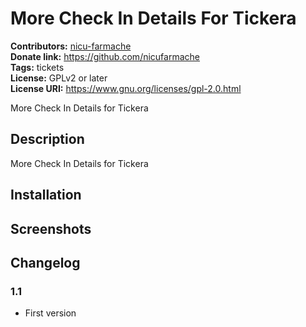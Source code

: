 # More Check In Details For Tickera #
**Contributors:** [nicu-farmache](https://profiles.wordpress.org/nicu-farmache/)  
**Donate link:** https://github.com/nicufarmache  
**Tags:** tickets  
**License:** GPLv2 or later  
**License URI:** https://www.gnu.org/licenses/gpl-2.0.html  

More Check In Details for Tickera

## Description ##

More Check In Details for Tickera


## Installation ##


## Screenshots ##


## Changelog ##

### 1.1 ###
* First version


